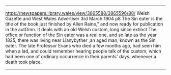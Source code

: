 
---

https://newspapers.library.wales/view/3865588/3865596/88/
Welsh Gazette and West Wales Advertiser
3rd March 1904 p8
The Sin eater is the title of the book just finished by Allen Raine," and now ready for publication in the autOmn. It deals with an old Welsh custom, long since extinct The office or function of the Sin eater was a real one, and so late as the year 1825, there was living near Llanybyther ,an aged man, known as the Sin eater. The late Professor Evans who died a few months ago, had seen him when a lad, and could remember hearing people talk of the custom, which had been one of ordinary occurrence in their parents' days. whenever a death took place.

---


